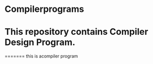 





# Compilerprograms
This repository contains Compiler Design Program.
=======
=======
this is acompiler program 


